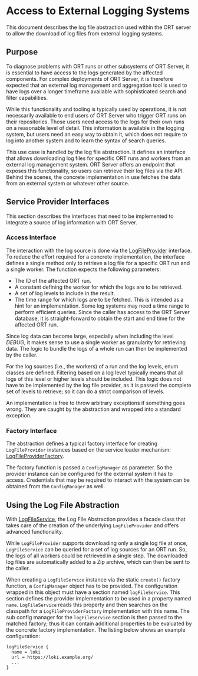 # Access to External Logging Systems

This document describes the log file abstraction used within the ORT server to allow the download of log files from external logging systems.

## Purpose

To diagnose problems with ORT runs or other subsystems of ORT Server, it is essential to have access to the logs generated by the affected components.
For complex deployments of ORT Server, it is therefore expected that an external log management and aggregation tool is used to have logs over a longer timeframe available with sophisticated search and filter capabilities.

While this functionality and tooling is typically used by operations, it is not necessarily available to end users of ORT Server who trigger ORT runs on their repositories.
Those users need access to the logs for their own runs on a reasonable level of detail.
This information is available in the logging system, but users need an easy way to obtain it, which does not require to log into another system and to learn the syntax of search queries.

This use case is handled by the log file abstraction.
It defines an interface that allows downloading log files for specific ORT runs and workers from an external log management system.
ORT Server offers an endpoint that exposes this functionality, so users can retrieve their log files via the API.
Behind the scenes, the concrete implementation in use fetches the data from an external system or whatever other source.

## Service Provider Interfaces

This section describes the interfaces that need to be implemented to integrate a source of log information with ORT Server.

### Access Interface

The interaction with the log source is done via the [LogFileProvider](spi/src/main/kotlin/LogFileProvider.kt) interface.
To reduce the effort required for a concrete implementation, the interface defines a single method only to retrieve a log file for a specific ORT run and a single worker.
The function expects the following parameters:

- The ID of the affected ORT run.
- A constant defining the worker for which the logs are to be retrieved.
- A set of log levels to include in the result.
- The time range for which logs are to be fetched.
  This is intended as a hint for an implementation.
  Some log systems may need a time range to perform efficient queries.
  Since the caller has access to the ORT Server database, it is straight-forward to obtain the start and end time for the affected ORT run.

Since log data can become large, especially when including the level *DEBUG*, it makes sense to use a single worker as granularity for retrieving data.
The logic to bundle the logs of a whole run can then be implemented by the caller.

For the log sources (i.e., the workers) of a run and the log levels, enum classes are defined.
Filtering based on a log level typically means that all logs of this level or higher levels should be included.
This logic does not have to be implemented by the log file provider, as it is passed the complete set of levels to retrieve; so it can do a strict comparison of levels.

An implementation is free to throw arbitrary exceptions if something goes wrong.
They are caught by the abstraction and wrapped into a standard exception.

### Factory Interface

The abstraction defines a typical factory interface for creating `LogFileProvider` instances based on the service loader mechanism: [LogFileProviderFactory](spi/src/main/kotlin/LogFileProviderFactory.kt).

The factory function is passed a `ConfigManager` as parameter.
So the provider instance can be configured for the external system it has to access.
Credentials that may be required to interact with the system can be obtained from the `ConfigManager` as well.

## Using the Log File Abstraction

With [LogFileService](spi/src/main/kotlin/LogFileService.kt), the Log File Abstraction provides a facade class that takes care of the creation of the underlying `LogFileProvider` and offers advanced functionality.

While `LogFileProvider` supports downloading only a single log file at once, `LogFileService` can be queried for a set of log sources for an ORT run.
So, the logs of all workers could be retrieved in a single step.
The downloaded log files are automatically added to a Zip archive, which can then be sent to the caller.

When creating a `LogFileService` instance via the static `create()` factory function, a `ConfigManager` object has to be provided.
The configuration wrapped in this object must have a section named `logFileService`.
This section defines the provider implementation to be used in a property named `name`.
`LogFileService` reads this property and then searches on the classpath for a `LogFileProviderFactory` implementation with this name.
The sub config manager for the `logFileService` section is then passed to the matched factory; thus it can contain additional properties to be evaluated by the concrete factory implementation.
The listing below shows an example configuration:

```
logFileService {
  name = loki
  url = https://loki.example.org/
  ...
}
```
